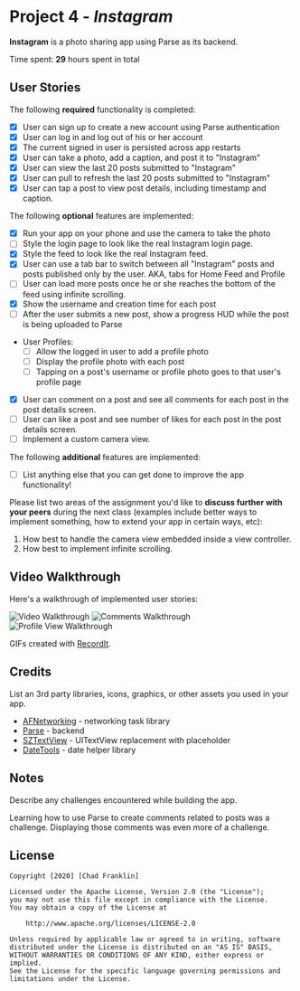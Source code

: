 # Project 4 - *Instagram*

**Instagram** is a photo sharing app using Parse as its backend.

Time spent: **29** hours spent in total

## User Stories

The following **required** functionality is completed:

- [x] User can sign up to create a new account using Parse authentication
- [x] User can log in and log out of his or her account
- [x] The current signed in user is persisted across app restarts
- [x] User can take a photo, add a caption, and post it to "Instagram"
- [x] User can view the last 20 posts submitted to "Instagram"
- [x] User can pull to refresh the last 20 posts submitted to "Instagram"
- [x] User can tap a post to view post details, including timestamp and caption.

The following **optional** features are implemented:

- [x] Run your app on your phone and use the camera to take the photo
- [ ] Style the login page to look like the real Instagram login page.
- [x] Style the feed to look like the real Instagram feed.
- [x] User can use a tab bar to switch between all "Instagram" posts and posts published only by the user. AKA, tabs for Home Feed and Profile
- [ ] User can load more posts once he or she reaches the bottom of the feed using infinite scrolling.
- [x] Show the username and creation time for each post
- [ ] After the user submits a new post, show a progress HUD while the post is being uploaded to Parse
- User Profiles:
  - [ ] Allow the logged in user to add a profile photo
  - [ ] Display the profile photo with each post
  - [ ] Tapping on a post's username or profile photo goes to that user's profile page
- [x] User can comment on a post and see all comments for each post in the post details screen.
- [ ] User can like a post and see number of likes for each post in the post details screen.
- [ ] Implement a custom camera view.

The following **additional** features are implemented:

- [ ] List anything else that you can get done to improve the app functionality!

Please list two areas of the assignment you'd like to **discuss further with your peers** during the next class (examples include better ways to implement something, how to extend your app in certain ways, etc):

1. How best to handle the camera view embedded inside a view controller.
2. How best to implement infinite scrolling.

## Video Walkthrough

Here's a walkthrough of implemented user stories:

<img src='http://g.recordit.co/KX033Bzajf.gif' title='Video Walkthrough' width='' alt='Video Walkthrough' />

<img src='http://g.recordit.co/9DZ4qDQLWx.gif' title='Comments Walkthrough' width='' alt='Comments Walkthrough' />

<img src='http://g.recordit.co/wjnjf3v4pv.gif' title='Profile View Walkthrough' width='' alt='Profile View Walkthrough' />

GIFs created with [RecordIt](https://recordit.co/).

## Credits

List an 3rd party libraries, icons, graphics, or other assets you used in your app.

- [AFNetworking](https://github.com/AFNetworking/AFNetworking) - networking task library
- [Parse](https://parseplatform.org/) - backend
- [SZTextView](https://github.com/glaszig/SZTextView) - UITextView replacement with placeholder
- [DateTools](https://github.com/MatthewYork/DateTools) - date helper library


## Notes

Describe any challenges encountered while building the app.

Learning how to use Parse to create comments related to posts was a challenge. Displaying those comments was even more of a challenge.

## License

    Copyright [2020] [Chad Franklin]

    Licensed under the Apache License, Version 2.0 (the "License");
    you may not use this file except in compliance with the License.
    You may obtain a copy of the License at

        http://www.apache.org/licenses/LICENSE-2.0

    Unless required by applicable law or agreed to in writing, software
    distributed under the License is distributed on an "AS IS" BASIS,
    WITHOUT WARRANTIES OR CONDITIONS OF ANY KIND, either express or implied.
    See the License for the specific language governing permissions and
    limitations under the License.

